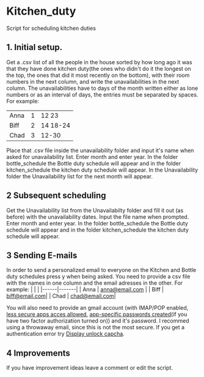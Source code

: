 # Kitchen_duty
Script for scheduling kitchen duties
## 1. Initial setup.
Get a .csv list of all the people in the house sorted by how long ago it was that they have done kitchen duty(the ones who didn't do it the longest on the top, the ones that did it most recently on the bottom), with their room numbers in the next column, and write the unavailabilities in the next column. The unavailabilities have to days of the month written either as lone numbers or as an interval of days, the entries must be separated by spaces. For example:

|      |   |        |
|------|---|-------|
| Anna |1| 12 23 |
| Biff  |2| 14 18-24|
| Chad |3| 12-30   |

Place that .csv file inside the unavailability folder and input it's name when asked for unavailability list. Enter month and enter year.
In the folder bottle_schedule the Bottle duty schedule will appear and in the folder kitchen_schedule the kitchen duty schedule will appear. In the Unavailability folder the Unavailability list for the next month will appear.
## 2 Subsequent scheduling
Get the Unavailability list from the Unavailabilty folder and fill it out (as before) with the unavailability dates. Input the file name when prompted. Enter month and enter year.
In the folder bottle_schedule the Bottle duty schedule will appear and in the folder kitchen_schedule the kitchen duty schedule will appear.
## 3 Sending E-mails
In order to send a personalized email to everyone on the Kitchen and Bottle duty schedules press y when being asked. You need to provide a csv file with the names in one column and the email adresses in the other. For example:
|      |        |
|------|-------|
| Anna | anna@email.com |
| Biff  | biff@email.com|
| Chad | chad@email.com|

You will also need to provide an gmail account (with IMAP/POP enabled, [less secure apps acces allowed](https://support.google.com/accounts/answer/6010255), [app-specific passwords created](https://support.google.com/accounts/answer/185833)(if you have two factor authorization turned on)) and it's password. I recommed using a throwaway email, since this is not the most secure. If you get a authentication error try [Display unlock capcha](https://accounts.google.com/DisplayUnlockCaptcha).
## 4 Improvements
If you have improvement ideas leave a comment or edit the script.
